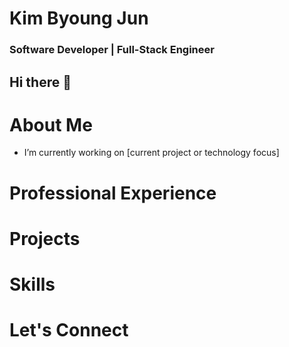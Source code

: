 # Kim Byoung Jun
### Software Developer | Full-Stack Engineer
## Hi there 👋

# About Me
-  I’m currently working on [current project or technology focus]

# Professional Experience

# Projects

# Skills

# Let's Connect


<!--
**aquaheyday/aquaheyday** is a ✨ _special_ ✨ repository because its `README.md` (this file) appears on your GitHub profile.

Here are some ideas to get you started:

- 🔭 I’m currently working on ...
- 🌱 I’m currently learning ...
- 👯 I’m looking to collaborate on ...
- 🤔 I’m looking for help with ...
- 💬 Ask me about ...
- 📫 How to reach me: ...
- 😄 Pronouns: ...
- ⚡ Fun fact: ...
-->
